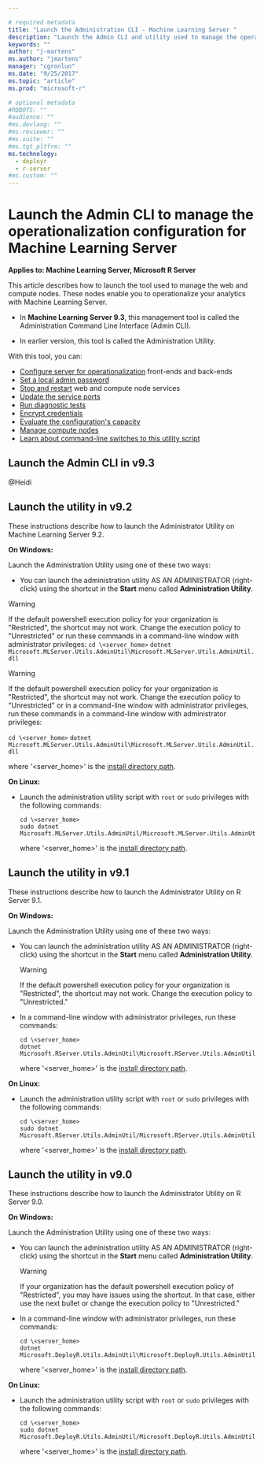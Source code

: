 ```yaml
---

# required metadata
title: "Launch the Administration CLI - Machine Learning Server "
description: "Launch the Admin CLI and utility used to manage the operationalization configuration for Machine Learning Server"
keywords: ""
author: "j-martens"
ms.author: "jmartens"
manager: "cgronlun"
ms.date: "9/25/2017"
ms.topic: "article"
ms.prod: "microsoft-r"

# optional metadata
#ROBOTS: ""
#audience: ""
#ms.devlang: ""
#ms.reviewer: ""
#ms.suite: ""
#ms.tgt_pltfrm: ""
ms.technology: 
  - deployr
  - r-server
#ms.custom: ""
---
```


# Launch the Admin CLI to manage the operationalization configuration for Machine Learning Server

**Applies to:  Machine Learning Server, Microsoft R Server**

This article describes how to launch the tool used to manage the web and compute nodes. These nodes enable you to operationalize your analytics with Machine Learning Server.

+ In **Machine Learning Server 9.3**, this management tool is called the Administration Command Line Interface (Admin CLI).

+ In earlier version, this tool is called the Administration Utility.

With this tool, you can:
+ [Configure server for operationalization](configure-start-for-administrators.md#configure-server-for-operationalization) front-ends and back-ends     
+ [Set a local admin password](#admin-password)     
+ [Stop and restart](#startstop) web and compute node services     
+ [Update the service ports](#ports)     
+ [Run diagnostic tests](configure-run-diagnostics.md)     
+ [Encrypt credentials](#encrypt)     
+ [Evaluate the configuration's capacity](configure-evaluate-capacity.md)     
+ [Manage compute nodes](#uris)     
+ [Learn about command-line switches to this utility script](#switch)     


<a name="93"></a>

## Launch the Admin CLI in v9.3

@Heidi

## Launch the utility in v9.2

These instructions describe how to launch the Administrator Utility on Machine Learning Server 9.2.

**On Windows:**

Launch the Administration Utility using one of these two ways:
+ You can launch the administration utility AS AN ADMINISTRATOR (right-click) using the shortcut in the **Start** menu called **Administration Utility**.

>[!Warning]
>If the default powershell execution policy for your organization is "Restricted", the shortcut may not work. Change the execution policy to "Unrestricted" or run these commands in a command-line window with administrator privileges:
>`cd \<server_home>`
>`dotnet Microsoft.MLServer.Utils.AdminUtil\Microsoft.MLServer.Utils.AdminUtil.dll`


  >[!Warning]
  >If the default powershell execution policy for your organization is "Restricted", the shortcut may not work. Change the execution policy to "Unrestricted" or in a command-line window with administrator privileges, run these commands in a command-line window with administrator privileges:
  >
  >`cd \<server_home>`
  >`dotnet Microsoft.MLServer.Utils.AdminUtil\Microsoft.MLServer.Utils.AdminUtil.dll`

  where '\<server_home>' is the [install directory path](../operationalize/configure-find-admin-configuration-file.md).  

**On Linux:**

+ Launch the administration utility script with `root` or `sudo` privileges with the following commands:
  ```
  cd \<server_home>
  sudo dotnet Microsoft.MLServer.Utils.AdminUtil/Microsoft.MLServer.Utils.AdminUtil.dll
  ``` 
  where '\<server_home>' is the [install directory path](../operationalize/configure-find-admin-configuration-file.md).


## Launch the utility in v9.1

These instructions describe how to launch the Administrator Utility on R Server 9.1.

**On Windows:**

Launch the Administration Utility using one of these two ways:
+ You can launch the administration utility AS AN ADMINISTRATOR (right-click) using the shortcut in the **Start** menu called **Administration Utility**.

  >[!Warning]
  >If the default powershell execution policy for your organization is "Restricted", the shortcut may not work. Change the execution policy to "Unrestricted." 

+ In a command-line window with administrator privileges, run these commands:
  ```
  cd \<server_home>
  dotnet Microsoft.RServer.Utils.AdminUtil\Microsoft.RServer.Utils.AdminUtil.dll
  ```
  where '\<server_home>' is the [install directory path](../operationalize/configure-find-admin-configuration-file.md).  

**On Linux:**

+ Launch the administration utility script with `root` or `sudo` privileges with the following commands:
  ```
  cd \<server_home>
  sudo dotnet Microsoft.RServer.Utils.AdminUtil/Microsoft.RServer.Utils.AdminUtil.dll
  ``` 
  where '\<server_home>' is the [install directory path](../operationalize/configure-find-admin-configuration-file.md).

## Launch the utility in v9.0

These instructions describe how to launch the Administrator Utility on R Server 9.0.

**On Windows:**

Launch the Administration Utility using one of these two ways:
+ You can launch the administration utility AS AN ADMINISTRATOR (right-click) using the shortcut in the **Start** menu called **Administration Utility**.

  >[!Warning]
  >If your organization has the default powershell execution policy of "Restricted", you may have issues using the shortcut. In that case, either use the next bullet or change the execution policy to "Unrestricted." 

+ In a command-line window with administrator privileges, run these commands:
  ```
  cd \<server_home>
  dotnet Microsoft.DeployR.Utils.AdminUtil\Microsoft.DeployR.Utils.AdminUtil.dll
  ```
  where '\<server_home>' is the [install directory path](../operationalize/configure-find-admin-configuration-file.md).  

**On Linux:**

+ Launch the administration utility script with `root` or `sudo` privileges with the following commands:
  ```
  cd \<server_home>
  sudo dotnet Microsoft.DeployR.Utils.AdminUtil/Microsoft.DeployR.Utils.AdminUtil.dll
  ``` 
  where '\<server_home>' is the [install directory path](../operationalize/configure-find-admin-configuration-file.md).
